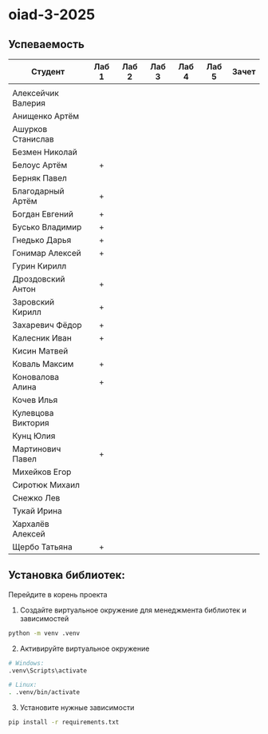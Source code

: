 # oiad-3-2025

## Успеваемость

| Студент            | Лаб 1 | Лаб 2 | Лаб 3 | Лаб 4 | Лаб 5 | Зачет |
| ------------------ | :---: | :---: | :---: | :---: | :---: | :---: |
|                    |       |       |       |       |       |       |
| Алексейчик Валерия |       |       |       |       |       |       |
| Анищенко Артём     |       |       |       |       |       |       |
| Ашурков Станислав  |       |       |       |       |       |       |
| Безмен Николай     |       |       |       |       |       |       |
| Белоус Артём       |   +   |       |       |       |       |       |
| Берняк Павел       |       |       |       |       |       |       |
| Благодарный Артём  |   +   |       |       |       |       |       |
| Богдан Евгений     |   +   |       |       |       |       |       |
| Бусько Владимир    |   +   |       |       |       |       |       |
| Гнедько Дарья      |   +   |       |       |       |       |       |
| Гонимар Алексей    |   +   |       |       |       |       |       |
| Гурин Кирилл       |       |       |       |       |       |       |
| Дроздовский Антон  |   +   |       |       |       |       |       |
| Заровский Кирилл   |   +   |       |       |       |       |       |
| Захаревич Фёдор    |   +   |       |       |       |       |       |
| Калесник Иван      |   +   |       |       |       |       |       |
| Кисин Матвей       |       |       |       |       |       |       |
| Коваль Максим      |   +   |       |       |       |       |       |
| Коновалова Алина   |   +   |       |       |       |       |       |
| Кочев Илья         |       |       |       |       |       |       |
| Кулевцова Виктория |       |       |       |       |       |       |
| Кунц Юлия          |       |       |       |       |       |       |
| Мартинович Павел   |   +   |       |       |       |       |       |
| Михейков Егор      |       |       |       |       |       |       |
| Сиротюк Михаил     |       |       |       |       |       |       |
| Снежко Лев         |       |       |       |       |       |       |
| Тукай Ирина        |       |       |       |       |       |       |
| Хархалёв Алексей   |       |       |       |       |       |       |
| Щербо Татьяна      |   +   |       |       |       |       |       |


## Установка библиотек:

Перейдите в корень проекта
1. Создайте виртуальное окружение для менеджмента библиотек и зависимостей
```bash
python -m venv .venv
```
2. Активируйте виртуальное окружение
```bash
# Windows:
.venv\Scripts\activate

# Linux:
. .venv/bin/activate
```
3. Установите нужные зависимости
```bash
pip install -r requirements.txt
```
